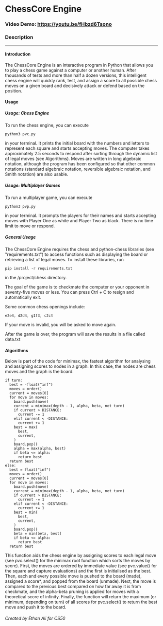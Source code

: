 # ChessCore Engine
### Video Demo: https://youtu.be/fHbzd6Tsono
### Description
----------
#### Introduction

The ChessCore Engine is an interactive program in Python that allows you to play a chess game against a computer or another human. After thousands of tests and more than half a dozen versions, this intelligent chess engine will quickly rank, test, and assign a score to all possible chess moves on a given board and decisively attack or defend based on the position.

#### Usage

##### Usage: Chess Engine

To run the chess engine, you can execute
```
python3 pvc.py
```
in your terminal. It prints the initial board with the numbers and letters to represent each square and starts accepting moves. The computer takes approximately 2.5 seconds to respond after sorting through the dynamic list of legal moves (see Algorithms). Moves are written in long algebraic notation, although the program has been configured so that other common notations (standard algebraic notation, reversible algebraic notation, and Smith notation) are also usable. 

##### Usage: Multiplayer Games

To run a multiplayer game, you can execute
```
python3 pvp.py
```
in your terminal. It prompts the players for their names and starts accepting moves with Player One as white and Player Two as black. There is no time limit to move or respond.

##### General Usage

The ChessCore Engine requires the chess and python-chess libraries (see "requirements.txt") to access functions such as displaying the board or retrieving a list of legal moves. To install these libraries, run
```
pip install -r requirements.txt
```
in the /project/chess directory.

The goal of the game is to checkmate the computer or your opponent in seventy-five moves or less. You can press Ctrl + C to resign and automatically exit. 

Some common chess openings include:
```
e2e4, d2d4, g1f3, c2c4
```
If your move is invalid, you will be asked to move again.

After the game is over, the program will save the results in a file called data.txt 

#### Algorithms

Below is part of the code for minimax, the fastest algorithm for analysing and assigning scores to nodes in a graph. In this case, the nodes are chess moves and the graph is the board. 
```
if turn:
  best = -float("inf")
  moves = order()
  current = moves[0]
  for move in moves:
    board.push(move)
    current = minimax(depth - 1, alpha, beta, not turn)
    if current > DISTANCE:
      current -= 1
    elif current < -DISTANCE:
      current += 1
    best = max(
      best,
      current,
    )
    board.pop()
    alpha = max(alpha, best)
    if beta <= alpha:
      return best
  return best
else:
  best = float("inf")
  moves = order()
  current = moves[0]
  for move in moves:
    board.push(move)
    current = minimax(depth - 1, alpha, beta, not turn)
    if current > DISTANCE:
      current -= 1
    elif current < -DISTANCE:
      current += 1
    best = min(
      best,
      current,
    )
    board.pop()
    beta = min(beta, best)
    if beta <= alpha:
      return best
  return best
```
This function aids the chess engine by assigning scores to each legal move (see pvc.select() for the minimax root function which sorts the moves by score). First, the moves are ordered by immediate value (see pvc.value() for the square and capture evaluations) and the first is initialised as the best. Then, each and every possible move is pushed to the board (made), assigned a score*, and popped from the board (unmade). Next, the move is compared to the previous best compared on how far away it is from checkmate, and the alpha-beta pruning is applied for moves with a theoretical score of infinity. Finally, the function will return the maximum (or minimum, depending on turn) of all scores for pvc.select() to return the best move and push it to the board.

###### Created by Ethan Ali for CS50
